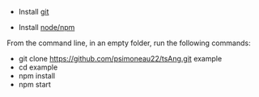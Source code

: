 - Install [git](https://git-scm.com/)

- Install [node/npm](https://nodejs.org/en/)

From the command line, in an empty folder, run the following commands:

- git clone https://github.com/psimoneau22/tsAng.git example 
- cd example
- npm install
- npm start
